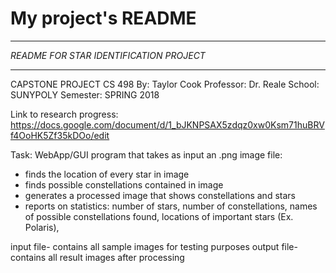# My project's README
****************************************
*README FOR STAR IDENTIFICATION PROJECT*
****************************************

CAPSTONE PROJECT CS 498
By: Taylor Cook
Professor: Dr. Reale
School: SUNYPOLY
Semester: SPRING 2018

Link to research progress: https://docs.google.com/document/d/1_bJKNPSAX5zdqz0xw0Ksm71huBRVf4OoHK5Zf35kDOo/edit

Task: WebApp/GUI program that takes as input an .png image file:
- finds the location of every star in image
- finds possible constellations contained in image
- generates a processed image that shows constellations and stars
- reports on statistics:    number of stars,
number of constellations,
names of possible constellations found,
locations of important stars (Ex. Polaris),

input file- contains all sample images for testing purposes
output file- contains all result images after processing
